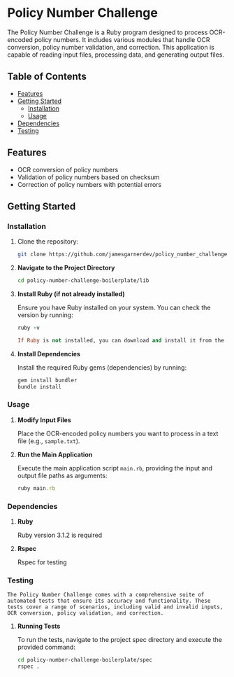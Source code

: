 # Policy Number Challenge

The Policy Number Challenge is a Ruby program designed to process OCR-encoded policy numbers. It includes various modules that handle OCR conversion, policy number validation, and correction. This application is capable of reading input files, processing data, and generating output files.

## Table of Contents

- [Features](#features)
- [Getting Started](#getting-started)
  - [Installation](#installation)
  - [Usage](#usage)
- [Dependencies](#dependencies)
- [Testing](#testing)

## Features

- OCR conversion of policy numbers
- Validation of policy numbers based on checksum
- Correction of policy numbers with potential errors

## Getting Started

### Installation

1. Clone the repository:

   ```bash
   git clone https://github.com/jamesgarnerdev/policy_number_challenge

2. **Navigate to the Project Directory**

   ```bash
   cd policy-number-challenge-boilerplate/lib

3. **Install Ruby (if not already installed)**

   Ensure you have Ruby installed on your system. You can check the version by running:

   ```ruby
   ruby -v

   If Ruby is not installed, you can download and install it from the official Ruby website.

3. **Install Dependencies**

   Install the required Ruby gems (dependencies) by running:

   ```ruby
   gem install bundler
   bundle install

### Usage

1. **Modify Input Files**

   Place the OCR-encoded policy numbers you want to process in a text file (e.g., `sample.txt`).

2. **Run the Main Application**

   Execute the main application script `main.rb`, providing the input and output file paths as arguments:

   ```ruby
   ruby main.rb

### Dependencies

1. **Ruby**

   Ruby version 3.1.2 is required

2. **Rspec**

   Rspec for testing

### Testing

    The Policy Number Challenge comes with a comprehensive suite of automated tests that ensure its accuracy and functionality. These tests cover a range of scenarios, including valid and invalid inputs, OCR conversion, policy validation, and correction.

1. **Running Tests**

   To run the tests, navigate to the project spec directory and execute the provided command:

   ```bash
   cd policy-number-challenge-boilerplate/spec
   rspec .
